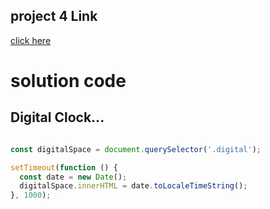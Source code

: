## project 4 Link
[click here](https://stackblitz.com/edit/stackblitz-starters-c8wzq4nv?file=index.html)

# solution code

## Digital Clock...

```JavaScript

const digitalSpace = document.querySelector('.digital');

setTimeout(function () {
  const date = new Date();
  digitalSpace.innerHTML = date.toLocaleTimeString();
}, 1000);

```